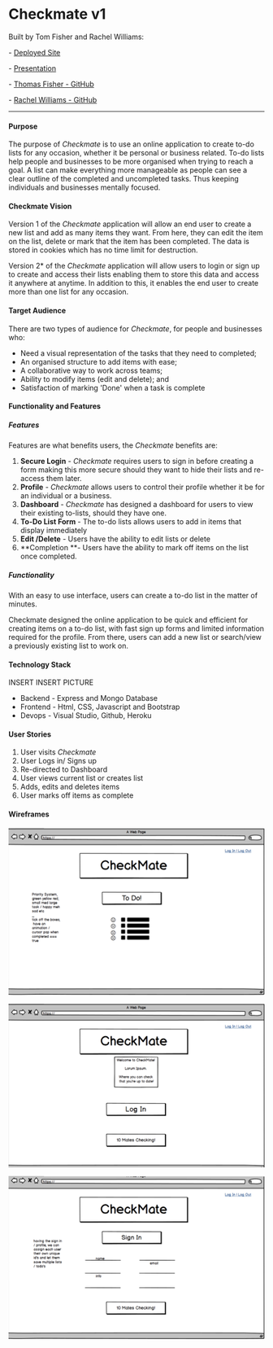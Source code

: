 # Checkmate v1

Built by Tom Fisher and Rachel Williams:

 \- <a href = "https://checkmate-tasks.herokuapp.com/" >Deployed Site</a>

  \- <a href = "https://spark.adobe.com/page/Xc27OgD4EopBq/" >Presentation</a>

 \- <a href = "https://github.com/thomasjfisher" >Thomas Fisher - GitHub</a>

  \- <a href = "https://github.com/rrachleanne" >Rachel Williams - GitHub</a>

------


#### Purpose

The purpose of *Checkmate* is to use an online application to create to-do lists for any occasion, whether it be personal or business related. To-do lists help people and businesses to be more organised when trying to reach a goal. A list can make everything more manageable as people can see a clear outline of the completed and uncompleted tasks. Thus keeping individuals and businesses mentally focused. 

#### Checkmate Vision

Version 1 of the *Checkmate* application will allow an end user to create a new list and add as many items they want. From here, they can edit the item on the list, delete or mark that the item has been completed. The data is stored in cookies which has no time limit for destruction. 

Version 2* of the *Checkmate* application will allow users to login or sign up to create and access their lists enabling them to store this data and access it anywhere at anytime. In addition to this, it enables the end user to create more than one list for any occasion. 

<!--*Version has not been released yet.-->

#### Target Audience

There are two types of audience for *Checkmate*, for people and businesses who:

- Need a visual representation of the tasks that they need to completed;
- An organised structure to add items with ease;
- A collaborative way to work across teams;
- Ability to modify items (edit and delete); and
- Satisfaction of marking 'Done' when a task is complete

#### Functionality and Features

##### Features

Features are what benefits users, the *Checkmate* benefits are:

1. **Secure Login** - *Checkmate* requires users to sign in before creating a form making this more secure should they want to hide their lists and re-access them later.
2. **Profile** - *Checkmate* allows users to control their profile whether it be for an individual or a business.
3. **Dashboard** - *Checkmate* has designed a dashboard for users to view their existing to-lists, should they have one. 
4. **To-Do List Form** - The to-do lists allows users to add in items that display immediately 
5. **Edit /Delete** - Users have the ability to edit lists or delete
6. **Completion **- Users have the ability to mark off items on the list once completed.

##### Functionality 

With an easy to use interface, users can create a to-do list in the matter of minutes.

Checkmate designed the online application to be quick and efficient for creating items on a to-do list, with fast sign up forms and limited information required for the profile. From there, users can add a new list or search/view a previously existing list to work on.



#### Technology Stack

INSERT INSERT PICTURE

- Backend - Express and Mongo Database
- Frontend - Html, CSS, Javascript and Bootstrap
- Devops - Visual Studio, Github, Heroku

#### User Stories

1. User visits *Checkmate*
2. User Logs in/ Signs up
3. Re-directed to Dashboard
4. User views current list or creates list
5. Adds, edits and deletes items
6. User marks off items as complete

#### Wireframes

![Checkmate Home Page](https://github.com/rrachleanne/checkmate/blob/master/public/imgs/Checkmate%20-%20Home%20Page.png)

![Checkmate Log In](https://github.com/rrachleanne/checkmate/blob/master/public/imgs/Checkmate%20-%20Log%20In.png)

![Checkmate Sign In / Up](https://github.com/rrachleanne/checkmate/blob/master/public/imgs/Checkmate%20-%20User%20Sign%20In:Up.png)



